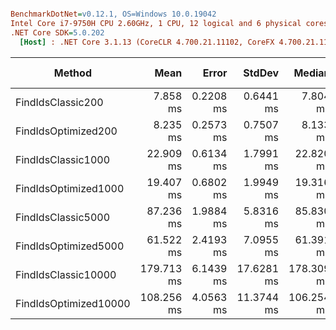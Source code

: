 ﻿``` ini

BenchmarkDotNet=v0.12.1, OS=Windows 10.0.19042
Intel Core i7-9750H CPU 2.60GHz, 1 CPU, 12 logical and 6 physical cores
.NET Core SDK=5.0.202
  [Host] : .NET Core 3.1.13 (CoreCLR 4.700.21.11102, CoreFX 4.700.21.11602), X64 RyuJIT DEBUG  [AttachedDebugger]

```

|                Method |       Mean |     Error |     StdDev |     Median | Rank |     Gen 0 |     Gen 1 | Gen 2 |   Allocated |
|---------------------- |-----------:|----------:|-----------:|-----------:|-----:|----------:|----------:|------:|------------:|
|     FindIdsClassic200 |   7.858 ms | 0.2208 ms |  0.6441 ms |   7.804 ms |    1 |   46.8750 |         - |     - |   342.37 KB |
|   FindIdsOptimized200 |   8.235 ms | 0.2573 ms |  0.7507 ms |   8.133 ms |    2 |   46.8750 |         - |     - |   363.94 KB |
|    FindIdsClassic1000 |  22.909 ms | 0.6134 ms |  1.7991 ms |  22.820 ms |    4 |  218.7500 |   62.5000 |     - |  1497.76 KB |
|  FindIdsOptimized1000 |  19.407 ms | 0.6802 ms |  1.9949 ms |  19.316 ms |    3 |  250.0000 |   93.7500 |     - |  1657.89 KB |
|    FindIdsClassic5000 |  87.236 ms | 1.9884 ms |  5.8316 ms |  85.830 ms |    6 | 1000.0000 |  250.0000 |     - |  7503.24 KB |
|  FindIdsOptimized5000 |  61.522 ms | 2.4193 ms |  7.0955 ms |  61.391 ms |    5 | 1222.2222 |  555.5556 |     - |  8017.09 KB |
|   FindIdsClassic10000 | 179.713 ms | 6.1439 ms | 17.6281 ms | 178.309 ms |    8 | 2333.3333 | 1000.0000 |     - | 14924.26 KB |
| FindIdsOptimized10000 | 108.256 ms | 4.0563 ms | 11.3744 ms | 106.254 ms |    7 | 2400.0000 |  800.0000 |     - | 15851.93 KB |

